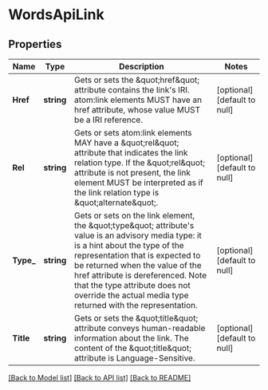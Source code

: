 # WordsApiLink

## Properties
Name | Type | Description | Notes
------------ | ------------- | ------------- | -------------
**Href** | **string** | Gets or sets the \&quot;href\&quot; attribute contains the link&#39;s IRI. atom:link elements MUST have an href attribute, whose value MUST be a IRI reference. | [optional] [default to null]
**Rel** | **string** | Gets or sets atom:link elements MAY have a \&quot;rel\&quot; attribute that indicates the link relation type.  If the \&quot;rel\&quot; attribute is not present, the link element MUST be interpreted as if the link relation type is \&quot;alternate\&quot;. | [optional] [default to null]
**Type_** | **string** | Gets or sets on the link element, the \&quot;type\&quot; attribute&#39;s value is an advisory media type: it is a hint about the type of the representation that is expected to be returned when the value of the href attribute is dereferenced.  Note that the type attribute does not override the actual media type returned with the representation. | [optional] [default to null]
**Title** | **string** | Gets or sets the \&quot;title\&quot; attribute conveys human-readable information about the link.  The content of the \&quot;title\&quot; attribute is Language-Sensitive. | [optional] [default to null]

[[Back to Model list]](../README.md#documentation-for-models) [[Back to API list]](../README.md#documentation-for-api-endpoints) [[Back to README]](../README.md)


